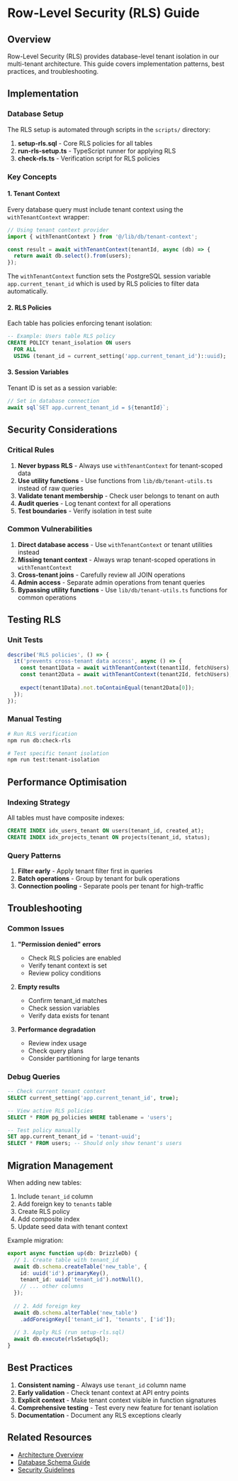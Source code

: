 # Row-Level Security (RLS) Guide

## Overview

Row-Level Security (RLS) provides database-level tenant isolation in our multi-tenant architecture. This guide covers implementation patterns, best practices, and troubleshooting.

## Implementation

### Database Setup

The RLS setup is automated through scripts in the `scripts/` directory:

1. **setup-rls.sql** - Core RLS policies for all tables
2. **run-rls-setup.ts** - TypeScript runner for applying RLS
3. **check-rls.ts** - Verification script for RLS policies

### Key Concepts

#### 1. Tenant Context

Every database query must include tenant context using the `withTenantContext` wrapper:

```typescript
// Using tenant context provider
import { withTenantContext } from '@/lib/db/tenant-context';

const result = await withTenantContext(tenantId, async (db) => {
  return await db.select().from(users);
});
```

The `withTenantContext` function sets the PostgreSQL session variable `app.current_tenant_id` which is used by RLS policies to filter data automatically.

#### 2. RLS Policies

Each table has policies enforcing tenant isolation:

```sql
-- Example: Users table RLS policy
CREATE POLICY tenant_isolation ON users
  FOR ALL 
  USING (tenant_id = current_setting('app.current_tenant_id')::uuid);
```

#### 3. Session Variables

Tenant ID is set as a session variable:

```typescript
// Set in database connection
await sql`SET app.current_tenant_id = ${tenantId}`;
```

## Security Considerations

### Critical Rules

1. **Never bypass RLS** - Always use `withTenantContext` for tenant-scoped data
2. **Use utility functions** - Use functions from `lib/db/tenant-utils.ts` instead of raw queries
3. **Validate tenant membership** - Check user belongs to tenant on auth
4. **Audit queries** - Log tenant context for all operations
5. **Test boundaries** - Verify isolation in test suite

### Common Vulnerabilities

1. **Direct database access** - Use `withTenantContext` or tenant utilities instead
2. **Missing tenant context** - Always wrap tenant-scoped operations in `withTenantContext`
3. **Cross-tenant joins** - Carefully review all JOIN operations
4. **Admin access** - Separate admin operations from tenant queries
5. **Bypassing utility functions** - Use `lib/db/tenant-utils.ts` functions for common operations

## Testing RLS

### Unit Tests

```typescript
describe('RLS policies', () => {
  it('prevents cross-tenant data access', async () => {
    const tenant1Data = await withTenantContext(tenant1Id, fetchUsers);
    const tenant2Data = await withTenantContext(tenant2Id, fetchUsers);
    
    expect(tenant1Data).not.toContainEqual(tenant2Data[0]);
  });
});
```

### Manual Testing

```bash
# Run RLS verification
npm run db:check-rls

# Test specific tenant isolation
npm run test:tenant-isolation
```

## Performance Optimisation

### Indexing Strategy

All tables must have composite indexes:

```sql
CREATE INDEX idx_users_tenant ON users(tenant_id, created_at);
CREATE INDEX idx_projects_tenant ON projects(tenant_id, status);
```

### Query Patterns

1. **Filter early** - Apply tenant filter first in queries
2. **Batch operations** - Group by tenant for bulk operations
3. **Connection pooling** - Separate pools per tenant for high-traffic

## Troubleshooting

### Common Issues

1. **"Permission denied" errors**
   - Check RLS policies are enabled
   - Verify tenant context is set
   - Review policy conditions

2. **Empty results**
   - Confirm tenant_id matches
   - Check session variables
   - Verify data exists for tenant

3. **Performance degradation**
   - Review index usage
   - Check query plans
   - Consider partitioning for large tenants

### Debug Queries

```sql
-- Check current tenant context
SELECT current_setting('app.current_tenant_id', true);

-- View active RLS policies
SELECT * FROM pg_policies WHERE tablename = 'users';

-- Test policy manually
SET app.current_tenant_id = 'tenant-uuid';
SELECT * FROM users; -- Should only show tenant's users
```

## Migration Management

When adding new tables:

1. Include `tenant_id` column
2. Add foreign key to `tenants` table
3. Create RLS policy
4. Add composite index
5. Update seed data with tenant context

Example migration:

```typescript
export async function up(db: DrizzleDb) {
  // 1. Create table with tenant_id
  await db.schema.createTable('new_table', {
    id: uuid('id').primaryKey(),
    tenant_id: uuid('tenant_id').notNull(),
    // ... other columns
  });
  
  // 2. Add foreign key
  await db.schema.alterTable('new_table')
    .addForeignKey(['tenant_id'], 'tenants', ['id']);
  
  // 3. Apply RLS (run setup-rls.sql)
  await db.execute(rlsSetupSql);
}
```

## Best Practices

1. **Consistent naming** - Always use `tenant_id` column name
2. **Early validation** - Check tenant context at API entry points
3. **Explicit context** - Make tenant context visible in function signatures
4. **Comprehensive testing** - Test every new feature for tenant isolation
5. **Documentation** - Document any RLS exceptions clearly

## Related Resources

- [Architecture Overview](../2-areas/architecture.md#multi-tenancy)
- [Database Schema Guide](./database-schema-guide.md)
- [Security Guidelines](../2-areas/security.md)